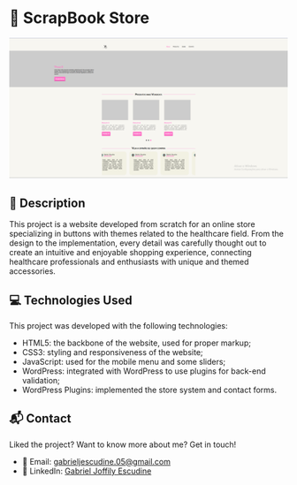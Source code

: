 # 🔬 ScrapBook Store

<img src="screenshot.png" alt="Imagem da página inicial do site">

## 📝 Description

This project is a website developed from scratch for an online store specializing in buttons with themes related to the healthcare field. 
From the design to the implementation, every detail was carefully thought out to create an intuitive and enjoyable shopping experience, connecting healthcare professionals and enthusiasts with unique and themed accessories.

## 💻 Technologies Used

This project was developed with the following technologies:

<ul>
  <li>HTML5: the backbone of the website, used for proper markup;</li>
  <li>CSS3: styling and responsiveness of the website;</li>
  <li>JavaScript: used for the mobile menu and some sliders;</li>
  <li>WordPress: integrated with WordPress to use plugins for back-end validation;</li>
  <li>WordPress Plugins: implemented the store system and contact forms.</li>
</ul>

## 📬 Contact

Liked the project? Want to know more about me? Get in touch!

- 📧 Email: [gabrieljescudine.05@gmail.com](mailto:gabrieljescudine.05@gmail.com)
- 💼 LinkedIn: [Gabriel Joffily Escudine](https://www.linkedin.com/in/gabrieljoffilyescudine/)
